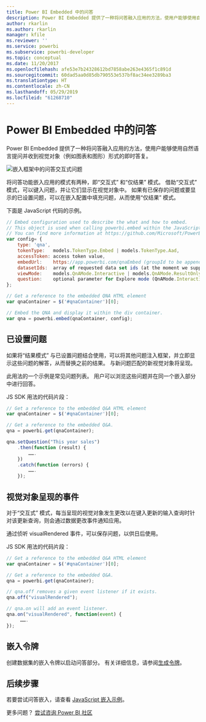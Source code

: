 ```yaml
---
title: Power BI Embedded 中的问答
description: Power BI Embedded 提供了一种将问答融入应用的方法，使用户能够使用自然语言提问。
author: rkarlin
ms.author: rkarlin
manager: kfile
ms.reviewer: ''
ms.service: powerbi
ms.subservice: powerbi-developer
ms.topic: conceptual
ms.date: 11/20/2017
ms.openlocfilehash: afe53e7b24328612bd7858abe263e4365f1c891d
ms.sourcegitcommit: 60dad5aa0d85db790553e537bf8ac34ee3289ba3
ms.translationtype: HT
ms.contentlocale: zh-CN
ms.lasthandoff: 05/29/2019
ms.locfileid: "61268710"
---
```

# <a name="qa-in-power-bi-embedded"></a>Power BI Embedded 中的问答

Power BI Embedded 提供了一种将问答融入应用的方法，使用户能够使用自然语言提问并收到视觉对象（例如图表和图形）形式的即时答复。

![嵌入框架中的问答交互式问题](media/qanda/embedded-qanda.gif)

将问答功能嵌入应用的模式有两种，即“交互式”  和“仅结果”  模式。 借助“交互式”  模式，可以键入问题，并让它们显示在视觉对象中。 如果有已保存的问题或要显示的已设置问题，可以在嵌入配置中填充问题，从而使用“仅结果”  模式。

下面是 JavaScript 代码的示例。

```javascript
// Embed configuration used to describe the what and how to embed.
// This object is used when calling powerbi.embed within the JavaScript API.
// You can find more information at https://github.com/Microsoft/PowerBI-JavaScript/wiki/Embed-Configuration-Details.
var config= {
    type: 'qna',
    tokenType:   models.TokenType.Embed | models.TokenType.Aad,
    accessToken: access token value,
    embedUrl:    https://app.powerbi.com/qnaEmbed (groupId to be appended as query parameter if required),
    datasetIds:  array of requested data set ids (at the moment we support only one dataset),
    viewMode:    models.QnAMode.Interactive | models.QnAMode.ResultOnly,
    question:    optional parameter for Explore mode (QnAMode.Interactive) and mandatory for Render Result mode (QnAMode.ResultOnly)
};

// Get a reference to the embedded QNA HTML element
var qnaContainer = $('#qnaContainer')[0];

// Embed the QNA and display it within the div container.
var qna = powerbi.embed(qnaContainer, config);
```

## <a name="set-question"></a>已设置问题

如果将“结果模式”  与已设置问题结合使用，可以将其他问题注入框架，并立即显示这些问题的解答，从而替换之前的结果。 与新问题匹配的新视觉对象将呈现。

此用法的一个示例是常见问题列表。 用户可以浏览这些问题并在同一个嵌入部分中进行回答。

JS SDK 用法的代码片段：   

```javascript
// Get a reference to the embedded Q&A HTML element
var qnaContainer = $('#qnaContainer')[0];

// Get a reference to the embedded Q&A.
qna = powerbi.get(qnaContainer);

qna.setQuestion("This year sales")
    .then(function (result) {
        …….
    })
    .catch(function (errors) {
        …….
    });
```

## <a name="visual-rendered-event"></a>视觉对象呈现的事件

对于“交互式”  模式，每当呈现的视觉对象发生更改以在键入更新的输入查询时针对该更新查询，则会通过数据更改事件通知应用。

通过侦听 visualRendered  事件，可以保存问题，以供日后使用。 

JS SDK 用法的代码片段：   

```javascript
// Get a reference to the embedded Q&A HTML element
var qnaContainer = $('#qnaContainer')[0];

// Get a reference to the embedded Q&A.
qna = powerbi.get(qnaContainer);

// qna.off removes a given event listener if it exists.
qna.off("visualRendered");

// qna.on will add an event listener.
qna.on("visualRendered", function(event) {
     …….
});
```

## <a name="embed-token"></a>嵌入令牌

创建数据集的嵌入令牌以启动问答部分。 有关详细信息，请参阅[生成令牌](https://docs.microsoft.com/rest/api/power-bi/embedtoken)。

## <a name="next-steps"></a>后续步骤

若要尝试问答嵌入，请查看 [JavaScript 嵌入示例](https://microsoft.github.io/PowerBI-JavaScript/demo/)。

更多问题？ [尝试咨询 Power BI 社区](http://community.powerbi.com/)
